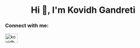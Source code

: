 <h1 align="center">Hi 👋, I'm Kovidh Gandreti</h1>

<h3 align="left">Connect with me:</h3>
<p>
<a href="https://linkedin.com/in/kovidhgandreti" target="blank"><img align="center" src="https://raw.githubusercontent.com/rahuldkjain/github-profile-readme-generator/master/src/images/icons/Social/linked-in-alt.svg" alt="kovidhgandreti" height="30" width="40" /></a>
</p>
